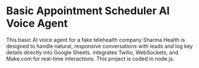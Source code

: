 # Basic Appointment Scheduler AI Voice Agent

This basic AI voice agent for a fake telehealth company Sharma Health is designed to handle natural, responsive conversations with leads and log key details directly into Google Sheets. integrates Twilio, WebSockets, and Make.com for real-time interactions. This project is coded in node.js. 

